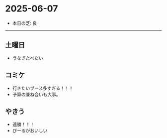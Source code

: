 # 2025-06-07

- 本日の芝: 良

---

## 土曜日
- うなぎたべたい

## コミケ
- 行きたいブース多すぎる！！！
- 予算の兼ね合いも大事。

## やきう
- 連勝！！！
- びーるがおいしい